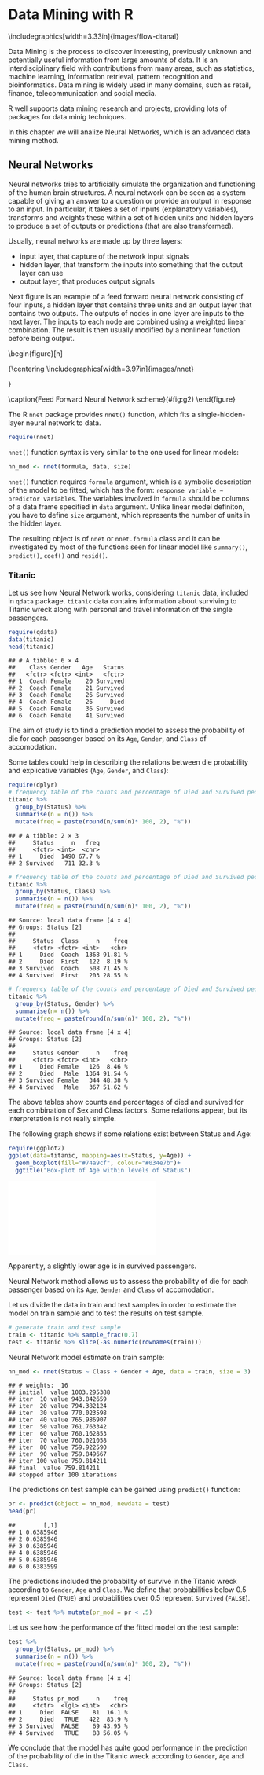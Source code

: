 # Data Mining with R





\includegraphics[width=3.33in]{images/flow-dtanal} 

Data Mining is the process to discover interesting, previously unknown and potentially useful information from large amounts of data. It is an interdisciplinary field with contributions from many areas, such as statistics, machine learning, information retrieval, pattern recognition and bioinformatics. Data mining is widely used in many domains, such as retail, finance, telecommunication and social media.

R well supports data mining research and projects, providing lots of packages for data minig techniques.

In this chapter we will analize Neural Networks, which is an advanced data mining method.


## Neural Networks

Neural networks tries to artificially simulate the organization and functioning of the human brain structures.
A neural network can be seen as a system capable of giving an answer to a question or provide an output in response to an input. In particular, it takes a set of inputs (explanatory variables), transforms and weights these within a set of hidden units and hidden layers to produce a set of outputs or predictions (that are also transformed).

Usually, neural networks are made up by three layers:

* input layer, that capture of the network input signals
* hidden layer, that transform the inputs into something that the output layer can use 
* output layer, that produces output signals

Next figure is an example of a feed forward neural network consisting of four inputs, a hidden layer that contains three units and an output layer that contains two outputs. The outputs of nodes in one layer are inputs to the next layer. The inputs to each node are combined using a weighted linear combination. The result is then usually modified by a nonlinear function before being output.

\begin{figure}[h]

{\centering \includegraphics[width=3.97in]{images/nnet} 

}

\caption{Feed Forward Neural Network scheme}(\#fig:g2)
\end{figure}


The R `nnet` package provides `nnet()` function, which fits a single-hidden-layer neural network to data. 


```r
require(nnet)
```

`nnet()` function syntax is very similar to the one used for linear models:


```r
nn_mod <- nnet(formula, data, size)
```

`nnet()` function requires `formula` argument, which is a symbolic description of the model to be fitted, which has the form: `response variable ∼ predictor variables`.
The variables involved in `formula` should be columns of a data frame specified in `data` argument.
Unlike linear model definiton, you have to define `size` argument, which represents the number of units in the hidden layer. 

The resulting object is of `nnet` or `nnet.formula` class and it can be investigated by most of the functions seen for linear model like `summary()`, `predict()`, `coef()` and `resid()`.

### Titanic

Let us see how Neural Network works, considering `titanic` data, included in `qdata` package. `titanic` data contains information about surviving to Titanic wreck along with personal and travel information of the single passengers.


```r
require(qdata)
data(titanic)
head(titanic)
```

```
## # A tibble: 6 × 4
##    Class Gender   Age   Status
##   <fctr> <fctr> <int>   <fctr>
## 1  Coach Female    20 Survived
## 2  Coach Female    21 Survived
## 3  Coach Female    26 Survived
## 4  Coach Female    26     Died
## 5  Coach Female    36 Survived
## 6  Coach Female    41 Survived
```

The aim of study is to find a prediction model to assess the probability of die for each passenger based on its `Age`, `Gender`, and `Class` of accomodation. 

Some tables could help in describing the relations between die probability and explicative variables (`Age`, `Gender`, and `Class`):


```r
require(dplyr)
# frequency table of the counts and percentage of Died and Survived people 
titanic %>% 
  group_by(Status) %>%
  summarise(n = n()) %>%
  mutate(freq = paste(round(n/sum(n)* 100, 2), "%")) 
```

```
## # A tibble: 2 × 3
##     Status     n   freq
##     <fctr> <int>  <chr>
## 1     Died  1490 67.7 %
## 2 Survived   711 32.3 %
```


```r
# frequency table of the counts and percentage of Died and Survived people by Class
titanic %>% 
  group_by(Status, Class) %>%
  summarise(n = n()) %>%
  mutate(freq = paste(round(n/sum(n)* 100, 2), "%"))
```

```
## Source: local data frame [4 x 4]
## Groups: Status [2]
## 
##     Status  Class     n    freq
##     <fctr> <fctr> <int>   <chr>
## 1     Died  Coach  1368 91.81 %
## 2     Died  First   122  8.19 %
## 3 Survived  Coach   508 71.45 %
## 4 Survived  First   203 28.55 %
```


```r
# frequency table of the counts and percentage of Died and Survived people by Gender
titanic %>% 
  group_by(Status, Gender) %>%
  summarise(n= n()) %>%
  mutate(freq = paste(round(n/sum(n)* 100, 2), "%"))
```

```
## Source: local data frame [4 x 4]
## Groups: Status [2]
## 
##     Status Gender     n    freq
##     <fctr> <fctr> <int>   <chr>
## 1     Died Female   126  8.46 %
## 2     Died   Male  1364 91.54 %
## 3 Survived Female   344 48.38 %
## 4 Survived   Male   367 51.62 %
```

The above tables show counts and percentages of died and survived for each combination of Sex and Class factors. Some relations appear, but its interpretation is not really simple.


The following graph shows if some relations exist between Status and Age:


```r
require(ggplot2)
ggplot(data=titanic, mapping=aes(x=Status, y=Age)) +
  geom_boxplot(fill="#74a9cf", colour="#034e7b")+ 
  ggtitle("Box-plot of Age within levels of Status")
```

![](11-data-mining_files/figure-latex/plot_status_age-1.pdf)<!-- --> 

Apparently, a slightly lower age is in survived passengers.

Neural Network method allows us to assess the probability of die for each passenger based on its `Age`, `Gender` and `Class` of accomodation.

Let us divide the data in train and test samples in order to estimate the model on train sample and to test the results on test sample. 


```r
# generate train and test sample 
train <- titanic %>% sample_frac(0.7)
test <- titanic %>% slice(-as.numeric(rownames(train)))
```

Neural Network model estimate on train sample:


```r
nn_mod <- nnet(Status ~ Class + Gender + Age, data = train, size = 3)
```

```
## # weights:  16
## initial  value 1003.295388 
## iter  10 value 943.842659
## iter  20 value 794.382124
## iter  30 value 770.023598
## iter  40 value 765.986907
## iter  50 value 761.763342
## iter  60 value 760.162853
## iter  70 value 760.021058
## iter  80 value 759.922590
## iter  90 value 759.849667
## iter 100 value 759.814211
## final  value 759.814211 
## stopped after 100 iterations
```

The predictions on test sample can be gained using `predict()` function:


```r
pr <- predict(object = nn_mod, newdata = test)
head(pr)
```

```
##        [,1]
## 1 0.6385946
## 2 0.6385946
## 3 0.6385946
## 4 0.6385946
## 5 0.6385946
## 6 0.6383599
```

The predictions included the probability of survive in the Titanic wreck according to `Gender`, `Age` and `Class`. We define that probabilities below 0.5 represent `Died` (`TRUE`) and probabilities over 0.5 represent `Survived` (`FALSE`).   


```r
test <- test %>% mutate(pr_mod = pr < .5)
```

Let us see how the performance of the fitted model on the test sample:


```r
test %>% 
  group_by(Status, pr_mod) %>%
  summarise(n = n()) %>%
  mutate(freq = paste(round(n/sum(n)* 100, 2), "%"))
```

```
## Source: local data frame [4 x 4]
## Groups: Status [2]
## 
##     Status pr_mod     n    freq
##     <fctr>  <lgl> <int>   <chr>
## 1     Died  FALSE    81  16.1 %
## 2     Died   TRUE   422  83.9 %
## 3 Survived  FALSE    69 43.95 %
## 4 Survived   TRUE    88 56.05 %
```

We conclude that the model has quite good performance in the prediction of the probability of die in the Titanic wreck according to `Gender`, `Age` and `Class`. 

